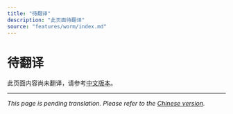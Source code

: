 ```yaml
---
title: "待翻译"
description: "此页面待翻译"
source: "features/worm/index.md"
---
```


# 待翻译

此页面内容尚未翻译，请参考[中文版本](../../../zh/features/worm/index.md)。

---

*This page is pending translation. Please refer to the [Chinese version](../../../zh/features/worm/index.md).*
